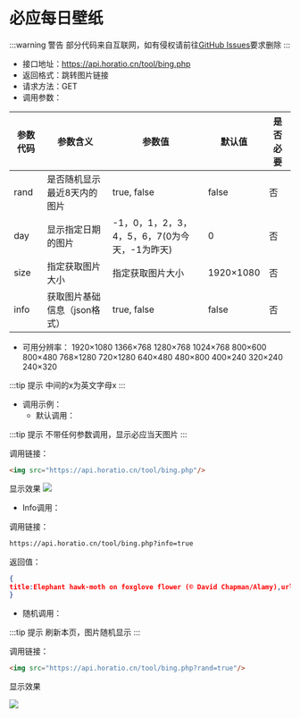 # 必应每日壁纸

:::warning 警告
部分代码来自互联网，如有侵权请前往[GitHub Issues](https://github.com/WXies-Team/Doc/issues)要求删除
:::

- 接口地址：https://api.horatio.cn/tool/bing.php
- 返回格式：跳转图片链接
- 请求方法：GET
- 调用参数：

| 参数代码 | 参数含义 | 参数值 | 默认值 | 是否必要 |
| --- | --- | --- | --- | --- |
| rand | 是否随机显示最近8天内的图片 | true, false | false | 否 |
| day | 显示指定日期的图片 | -1，0，1，2，3，4，5，6，7(0为今天，-1为昨天) | 0 | 否 |
| size | 指定获取图片大小 | 指定获取图片大小 | 1920×1080 | 否 |
| info | 获取图片基础信息（json格式） | true, false | false | 否 |

- 可用分辨率：
1920×1080
1366×768
1280×768
1024×768
800×600
800×480
768×1280
720×1280
640×480
480×800
400×240
320×240
240×320

:::tip 提示
中间的x为英文字母x
:::

- 调用示例：
  - 默认调用：

:::tip 提示
不带任何参数调用，显示必应当天图片
:::

调用链接：

```html
<img src="https://api.horatio.cn/tool/bing.php"/>
```

显示效果
<img src="https://api.horatio.cn/tool/bing.php"/>

  - Info调用：

调用链接：

```html
https://api.horatio.cn/tool/bing.php?info=true
```

返回值：

```json
{
title:Elephant hawk-moth on foxglove flower (© David Chapman/Alamy),url:https://www.bing.com/th?id=OHR.FoxgloveHawkmoth_EN-US4340017481_1920x1080.jpg,link:https://www.bing.com/search?q=elephant+hawk+moth&form=hpcapt&filters=HpDate%3a%2220220723_0700%22,time:20220723
}
```

- 随机调用：

:::tip 提示
刷新本页，图片随机显示
:::

调用链接：

```html
<img src="https://api.horatio.cn/tool/bing.php?rand=true"/>
```

显示效果

<img src="https://api.horatio.cn/tool/bing.php?rand=true">
